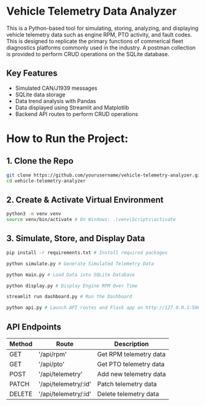 # Vehicle Telemetry Data Analyzer

This is a Python-based tool for simulating, storing, analyzing, and displaying vehicle telemetry data such as engine RPM, PTO activity, and fault codes. This is designed to replicate the primary functions of commerical fleet diagnostics platforms commonly used in the industry. A postman collection is provided to perform CRUD operations on the SQLite database.

## Key Features ##
- Simulated CAN/J1939 messages
- SQLite data storage
- Data trend analysis with Pandas
- Data displayed using Streamlit and Matplotlib
- Backend API routes to perform CRUD operations


# How to Run the Project:

## 1. Clone the Repo ##
```bash
git clone https://github.com/yourusername/vehicle-telemetry-analyzer.git
cd vehicle-telemetry-analyzer
```

## 2. Create & Activate Virtual Environment ##
```bash
python3 -m venv venv
source venv/bin/activate # On Windows: .\venv\Scripts\activate
```

## 3. Simulate, Store, and Display Data ##
```bash
pip install -r requirements.txt # Install required packages

python simulate.py # Generate Simulated Telemetry Data

python main.py # Load Data into SQLite Database

python display.py # Display Engine RPM Over Time

streamlit run dashboard.py # Run the Dashboard

python api.py # Launch API routes and Flask app on http://127.0.0.1:5000
```


## API Endpoints ##

| Method        | Route                | Description             |
| ------------- | -------------------- | ----------------------- |
| GET           | '/api/rpm'           | Get RPM telemetry data  |
| GET           | '/api/pto'           | Get PTO telemetry data  |
| POST          | '/api/telemetry'     | Add new telemetry data  |
| PATCH         | '/api/telemetry/:id' | Patch telemetry data    |
| DELETE        | '/api/telemetry/:id' | Delete telemetry data   |
